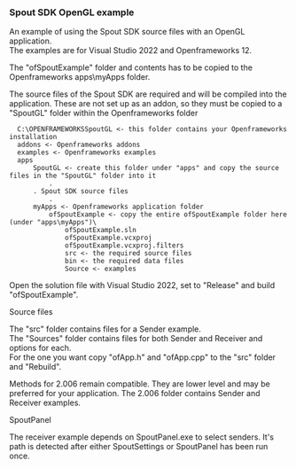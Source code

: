 ### Spout SDK OpenGL example

An example of using the Spout SDK source files with an OpenGL application.\
The examples are for Visual Studio 2022 and Openframeworks 12.

The "ofSpoutExample" folder and contents has to be copied to the Openframeworks apps\myApps folder.

The source files of the Spout SDK are required and will be compiled into the application.
These are not set up as an addon, so they must be copied to a "SpoutGL" folder within the Openframeworks folder

      C:\OPENFRAMEWORKSSpoutGL <- this folder contains your Openframeworks installation
	  addons <- Openframeworks addons
	  examples <- Openframeworks examples
	  apps
	      SpoutGL <- create this folder under "apps" and copy the source files in the "SpoutGL" folder into it
	          .
		  . Spout SDK source files
	          .
	      myApps <- Openframeworks application folder
	          ofSpoutExample <- copy the entire ofSpoutExample folder here (under "apps\myApps")\
                  ofSpoutExample.sln
                  ofSpoutExample.vcxproj
                  ofSpoutExample.vcxproj.filters
                  src <- the required source files
                  bin <- the required data files
				  Source <- examples

Open the solution file with Visual Studio 2022, set to "Release" and build "ofSpoutExample".

Source files

The "src" folder contains files for a Sender example.\
The "Sources" folder contains files for both Sender and Receiver and options for each.\
For the one you want copy "ofApp.h" and "ofApp.cpp" to the "src" folder and "Rebuild".

Methods for 2.006 remain compatible. They are lower level and may be preferred for your application.
The 2.006 folder contains Sender and Receiver examples.

SpoutPanel

The receiver example depends on SpoutPanel.exe to select senders.
It's path is detected after either SpoutSettings or SpoutPanel has been run once.
